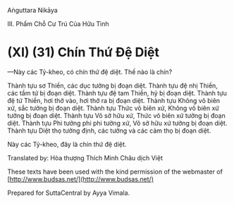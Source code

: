 Aṅguttara Nikāya

III. Phẩm Chỗ Cư Trú Của Hữu Tình

# (XI) (31) Chín Thứ Ðệ Diệt

—Này các Tỷ-kheo, có chín thứ đệ diệt. Thế nào là chín?

Thành tựu sơ Thiền, các dục tưởng bị đoạn diệt. Thành tựu đệ nhị Thiền, các tầm tứ bị đoạn diệt. Thành tựu đệ tam Thiền, hỷ bị đoạn diệt. Thành tựu đệ tứ Thiền, hơi thở vào, hơi thở ra bị đoạn diệt. Thành tựu Không vô biên xứ, sắc tưởng bị đoạn diệt. Thành tựu Thức vô biên xứ, Không vô biên xứ tưởng bị đoạn diệt. Thành tựu Vô sở hữu xứ, Thức vô biên xứ tưởng bị đoạn diệt. Thành tựu Phi tưởng phi phi tưởng xứ, Vô sở hữu xứ tưởng bị đoạn diệt. Thành tựu Diệt thọ tưởng định, các tưởng và các cảm thọ bị đoạn diệt.

Này các Tỷ-kheo, đây là chín thứ đệ diệt.

Translated by: Hòa thượng Thích Minh Châu dịch Việt

These texts have been used with the kind permission of the webmaster of [http://www.budsas.net/](http://www.budsas.net/)

Prepared for SuttaCentral by Ayya Vimala.